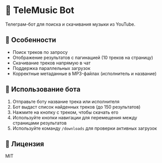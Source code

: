 # 🎵 TeleMusic Bot

Телеграм-бот для поиска и скачивания музыки из YouTube.

## 🚀 Особенности

- Поиск треков по запросу
- Отображение результатов с пагинацией (10 треков на страницу)
- Скачивание треков напрямую в чат
- Поддержка параллельных загрузок
- Корректные метаданные в MP3-файлах (исполнитель и название)

## 🤖 Использование бота

1. Отправьте боту название трека или исполнителя
2. Бот выдаст список найденных треков (до 150 результатов)
3. Нажмите на кнопку с треком, чтобы скачать его
4. Используйте кнопки навигации для перемещения между страницами результатов
5. Используйте команду `/downloads` для проверки активных загрузок

## 📝 Лицензия

MIT 
